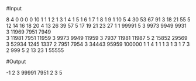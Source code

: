 #Input

8
4
0
0
0
0
10
1 1
1 2
1 3
1 4
1 5
1 6
1 7
1 8
1 9
1 10
5
4 30 53 67 91
3 18 21 55 
5 12 14 16 18 20
4 13 26 39 57
5 17 19 21 23 27
1
1 99991
5
3 9973 9949 9931 
3 11969 7951 7949  
3 11981 7951 11959 
3 9973 9949 11959
3 7937 11981 11987
5
2 15852 29569
3 52934 1245 1337
2 7951 7954
3 34443 95959 100000
1 1
4
1 1
1 3
1 3
1 7
3
2 999 5
2 13 23
1 55555


#Output

-1
2
3
99991
7951
2
3
5
